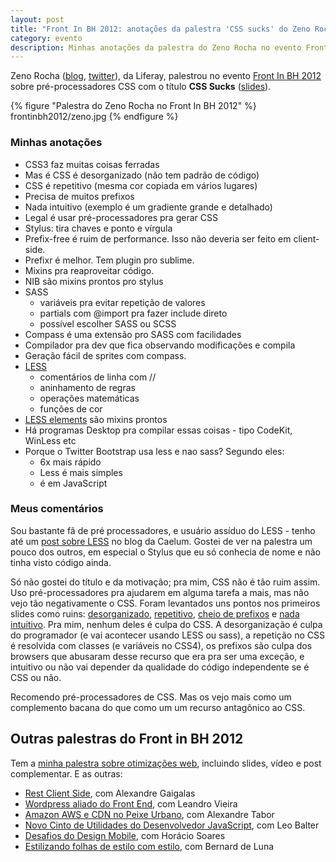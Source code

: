 ```yaml
---
layout: post
title: "Front In BH 2012: anotações da palestra 'CSS sucks' do Zeno Rocha"
category: evento
description: Minhas anotações da palestra do Zeno Rocha no evento Front in BH 2012
---
```


Zeno Rocha ([blog](http://zenorocha.com/), [twitter](https://twitter.com/zenorocha)), da Liferay, palestrou no evento [Front In BH 2012](http://www.frontinbh.com.br/) sobre pré-processadores CSS com o título **CSS Sucks** ([slides](http://talks.zenorocha.com/frontinbh-2012/)).

{% figure "Palestra do Zeno Rocha no Front In BH 2012" %}
	frontinbh2012/zeno.jpg
{% endfigure %}

### Minhas anotações

* CSS3 faz muitas coisas ferradas
* Mas é CSS é desorganizado (não tem padrão de código)
* CSS é repetitivo (mesma cor copiada em vários lugares)
* Precisa de muitos prefixos
* Nada intuitivo (exemplo é um gradiente grande e detalhado)
* Legal é usar pré-processadores pra gerar CSS
* Stylus: tira chaves e ponto e vírgula
* Prefix-free é ruim de performance. Isso não deveria ser feito em client-side. 
* Prefixr é melhor. Tem plugin pro sublime.
* Mixins pra reaproveitar código.
* NIB são mixins prontos pro stylus
* SASS
	* variáveis pra evitar repetição de valores
	* partials com @import pra fazer include direto
	* possível escolher SASS ou SCSS
* Compass é uma extensão pro SASS com facilidades
* Compilador pra dev que fica observando modificações e compila
* Geração fácil de sprites com compass.
* [LESS](http://blog.caelum.com.br/css-facil-flexivel-e-dinamico-com-less/)
	* comentários de linha com //
	* aninhamento de regras
	* operações matemáticas
	* funções de cor
* [LESS elements](http://lesselements.com/) são mixins prontos
* Há programas Desktop pra compilar essas coisas - tipo CodeKit, WinLess etc
* Porque o Twitter Bootstrap usa less e nao sass? Segundo eles:
	* 6x mais rápido
	* Less é mais simples
	* é em JavaScript

### Meus comentários

Sou bastante fã de pré processadores, e usuário assíduo do LESS - tenho até um [post sobre LESS](http://blog.caelum.com.br/css-facil-flexivel-e-dinamico-com-less/) no blog da Caelum. Gostei de ver na palestra um pouco dos outros, em especial o Stylus que eu só conhecia de nome e não tinha visto código ainda.

Só não gostei do título e da motivação; pra mim, CSS não é tão ruim assim. Uso pré-processadores pra ajudarem em alguma tarefa a mais, mas não vejo tão negativamente o CSS. Foram levantados uns pontos nos primeiros slides como ruins: [desorganizado](http://talks.zenorocha.com/frontinbh-2012/#10), [repetitivo](http://talks.zenorocha.com/frontinbh-2012/#11), [cheio de prefixos](http://talks.zenorocha.com/frontinbh-2012/#12) e [nada intuitivo](http://talks.zenorocha.com/frontinbh-2012/#13). Pra mim, nenhum deles é culpa do CSS. A desorganização é culpa do programador (e vai acontecer usando LESS ou sass), a repetição no CSS é resolvida com classes (e variáveis no CSS4), os prefixos são culpa dos browsers que abusaram desse recurso que era pra ser uma exceção, e intuitivo ou não vai depender da qualidade do código independente se é CSS ou não.

Recomendo pré-processadores de CSS. Mas os vejo mais como um complemento bacana do que como um um recurso antagônico ao CSS.

## Outras palestras do Front in BH 2012

Tem a [minha palestra sobre otimizações web](/frontinbh-otimizacoes-web/), incluindo slides, vídeo e post complementar. E as outras:

* [Rest Client Side](/front-in-bh-rest-client-side-alexandre-gaigalas/), com Alexandre Gaigalas
* [Wordpress aliado do Front End](/front-in-bh-wordpress-leandro-vieira/), com Leandro Vieira
* [Amazon AWS e CDN no Peixe Urbano](/front-in-bh-peixe-urbano-amazon-cdn-alexandre-tabor/), com Alexandre Tabor
* [Novo Cinto de Utilidades do Desenvolvedor JavaScript](/front-in-bh-novidades-mozilla-leo-balter/), com Leo Balter
* [Desafios do Design Mobile](/front-in-bh-desafios-design-mobile-horacio-soares/), com Horácio Soares
* [Estilizando folhas de estilo com estilo](/front-in-bh-estilizando-css-com-estilo-bernard-de-luna/), com Bernard de Luna

